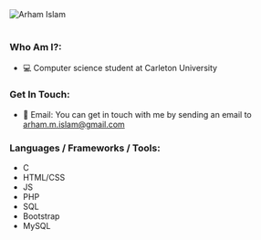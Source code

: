 <!-- Name -->
<img src="https://github.com/arhamislam/arhamislam/assets/109931513/f6f782de-536a-4903-a657-8d5a118b3b27" alt="Arham Islam">
<h1></h1>

<!-- Who Am I -->
<h3>Who Am I?:</h3>
<ul>
	<li>💻 Computer science student at Carleton University</li>
</ul>

<!-- Get In Touch -->
<h3>Get In Touch:</h3>
<ul>
	<li>📧 Email: You can get in touch with me by sending an email to <a href="mailto:arham.m.islam@gmail.com">arham.m.islam@gmail.com</a></li>
</ul>

<!-- Languages / Frameworks / Tools -->
<h3>Languages / Frameworks / Tools:</h3>
<ul>
	<li>C</li>
	<li>HTML/CSS</li>
	<li>JS</li>
	<li>PHP</li>
	<li>SQL</li>
	<li>Bootstrap</li>
	<li>MySQL</li>
</ul>

<!--
	arhamislam/arhamislam is a ✨ special ✨ repository because its `README.md` (this file) appears on your GitHub profile.
	You can click the Preview link to take a look at your changes.
-->

